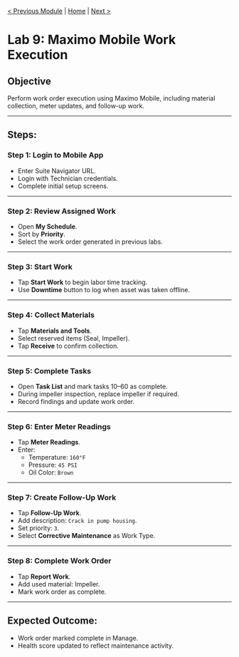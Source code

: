 [< Previous Module](./../modules/03-health-part-two.md) | [Home](../README.md) | [Next >](./lab10-advanced-mobile.md)

# Lab 9: Maximo Mobile Work Execution

## Objective
Perform work order execution using Maximo Mobile, including material collection, meter updates, and follow-up work.

---

## Steps:

### **Step 1: Login to Mobile App**
- Enter Suite Navigator URL.
- Login with Technician credentials.
- Complete initial setup screens.

---

### **Step 2: Review Assigned Work**
- Open **My Schedule**.
- Sort by **Priority**.
- Select the work order generated in previous labs.

---

### **Step 3: Start Work**
- Tap **Start Work** to begin labor time tracking.
- Use **Downtime** button to log when asset was taken offline.

---

### **Step 4: Collect Materials**
- Tap **Materials and Tools**.
- Select reserved items (Seal, Impeller).
- Tap **Receive** to confirm collection.

---

### **Step 5: Complete Tasks**
- Open **Task List** and mark tasks 10–60 as complete.
- During impeller inspection, replace impeller if required.
- Record findings and update work order.

---

### **Step 6: Enter Meter Readings**
- Tap **Meter Readings**.
- Enter:
  - Temperature: `160°F`
  - Pressure: `45 PSI`
  - Oil Color: `Brown`

---

### **Step 7: Create Follow-Up Work**
- Tap **Follow-Up Work**.
- Add description: `Crack in pump housing`.
- Set priority: `3`.
- Select **Corrective Maintenance** as Work Type.

---

### **Step 8: Complete Work Order**
- Tap **Report Work**.
- Add used material: Impeller.
- Mark work order as complete.

---

## Expected Outcome:
- Work order marked complete in Manage.
- Health score updated to reflect maintenance activity.
